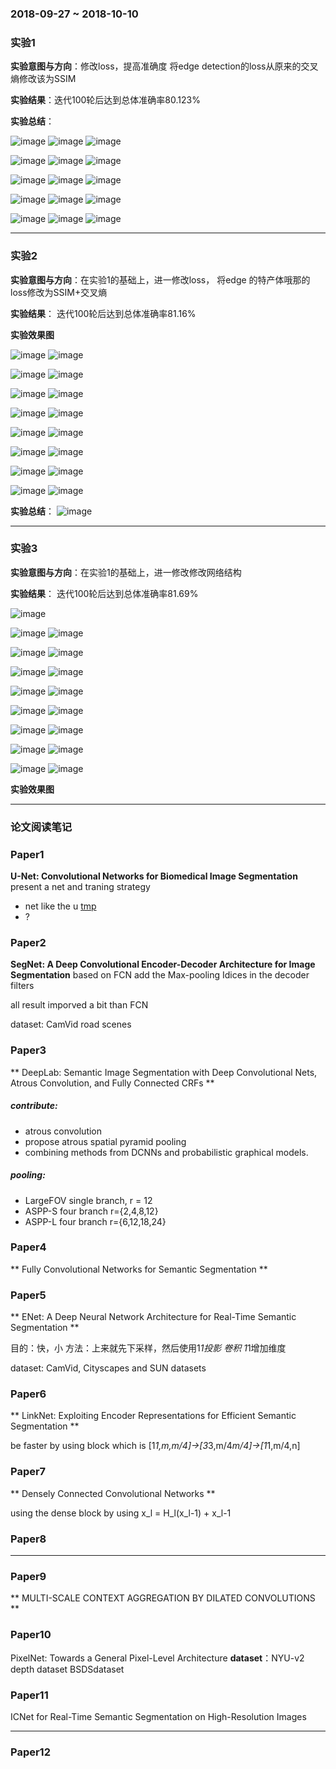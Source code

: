 ### 2018-09-27 ~ 2018-10-10

### **实验1**
**实验意图与方向**：修改loss，提高准确度
将edge detection的loss从原来的交叉熵修改该为SSIM

**实验结果**：迭代100轮后达到总体准确率80.123%


**实验总结**：

![image](https://github.com/3013216006/seminar/blob/master/18-10-17/34.jpg)
![image](https://github.com/3013216006/seminar/blob/master/18-10-17/34o.png)
![image](https://github.com/3013216006/seminar/blob/master/18-10-17/34.png)

![image](https://github.com/3013216006/seminar/blob/master/18-10-17/35.jpg)
![image](https://github.com/3013216006/seminar/blob/master/18-10-17/35o.png)
![image](https://github.com/3013216006/seminar/blob/master/18-10-17/35.png)

![image](https://github.com/3013216006/seminar/blob/master/18-10-17/42.jpg)
![image](https://github.com/3013216006/seminar/blob/master/18-10-17/42o.png)
![image](https://github.com/3013216006/seminar/blob/master/18-10-17/42.png)

![image](https://github.com/3013216006/seminar/blob/master/18-10-17/43.jpg)
![image](https://github.com/3013216006/seminar/blob/master/18-10-17/43o.png)
![image](https://github.com/3013216006/seminar/blob/master/18-10-17/43.png)

![image](https://github.com/3013216006/seminar/blob/master/18-10-17/54.jpg)
![image](https://github.com/3013216006/seminar/blob/master/18-10-17/54o.png)
![image](https://github.com/3013216006/seminar/blob/master/18-10-17/54.png)

---

### **实验2**
**实验意图与方向**：在实验1的基础上，进一修改loss，
将edge 的特产体哦那的loss修改为SSIM+交叉熵

**实验结果**：
迭代100轮后达到总体准确率81.16%

**实验效果图**

![image](https://github.com/3013216006/seminar/blob/master/18-10-17/0o.png)
![image](https://github.com/3013216006/seminar/blob/master/18-10-17/0.png)

![image](https://github.com/3013216006/seminar/blob/master/18-10-17/0oe.png)
![image](https://github.com/3013216006/seminar/blob/master/18-10-17/0e.png)


![image](https://github.com/3013216006/seminar/blob/master/18-10-17/1o.png)
![image](https://github.com/3013216006/seminar/blob/master/18-10-17/1.png)

![image](https://github.com/3013216006/seminar/blob/master/18-10-17/1oe.png)
![image](https://github.com/3013216006/seminar/blob/master/18-10-17/1e.png)


![image](https://github.com/3013216006/seminar/blob/master/18-10-17/2o.png)
![image](https://github.com/3013216006/seminar/blob/master/18-10-17/2.png)

![image](https://github.com/3013216006/seminar/blob/master/18-10-17/2oe.png)
![image](https://github.com/3013216006/seminar/blob/master/18-10-17/2e.png)


![image](https://github.com/3013216006/seminar/blob/master/18-10-17/3o.png)
![image](https://github.com/3013216006/seminar/blob/master/18-10-17/3.png)

![image](https://github.com/3013216006/seminar/blob/master/18-10-17/3oe.png)
![image](https://github.com/3013216006/seminar/blob/master/18-10-17/3e.png)

**实验总结**：
![image](https://github.com/3013216006/seminar/blob/master/18-10-17/res.jpg)


---
### **实验3**
**实验意图与方向**：在实验1的基础上，进一修改修改网络结构

**实验结果**：
迭代100轮后达到总体准确率81.69%

![image](https://github.com/3013216006/seminar/blob/master/18-10-17/vsi.png)

![image](https://github.com/3013216006/seminar/blob/master/18-10-17/1018/0o.png)
![image](https://github.com/3013216006/seminar/blob/master/18-10-17/1018/0.png)

![image](https://github.com/3013216006/seminar/blob/master/18-10-17/1018/0oe.png)
![image](https://github.com/3013216006/seminar/blob/master/18-10-17/1018/0e.png)


![image](https://github.com/3013216006/seminar/blob/master/18-10-17/1018/1o.png)
![image](https://github.com/3013216006/seminar/blob/master/18-10-17/1018/1.png)

![image](https://github.com/3013216006/seminar/blob/master/18-10-17/1018/1oe.png)
![image](https://github.com/3013216006/seminar/blob/master/18-10-17/1018/1e.png)


![image](https://github.com/3013216006/seminar/blob/master/18-10-17/1018/2o.png)
![image](https://github.com/3013216006/seminar/blob/master/18-10-17/1018/2.png)

![image](https://github.com/3013216006/seminar/blob/master/18-10-17/1018/2oe.png)
![image](https://github.com/3013216006/seminar/blob/master/18-10-17/1018/2e.png)


![image](https://github.com/3013216006/seminar/blob/master/18-10-17/1018/3o.png)
![image](https://github.com/3013216006/seminar/blob/master/18-10-17/1018/3.png)

![image](https://github.com/3013216006/seminar/blob/master/18-10-17/1018/3oe.png)
![image](https://github.com/3013216006/seminar/blob/master/18-10-17/1018/3e.png)

**实验效果图**

---

### 论文阅读笔记
 ### Paper1
 **U-Net: Convolutional Networks for Biomedical Image Segmentation**
present a net and traning strategy
 - net like the u
 [tmp](img='architecture_U-net')
 - ?

 ### Paper2
 **SegNet: A Deep Convolutional Encoder-Decoder Architecture for Image Segmentation**
 based on FCN add the Max-pooling Idices in the decoder filters

all result imporved a bit than FCN

dataset: CamVid road scenes


### Paper3
** DeepLab: Semantic Image Segmentation with Deep Convolutional Nets, Atrous Convolution, and Fully Connected CRFs **

##### contribute:
 - atrous convolution
 - propose atrous spatial pyramid pooling
 - combining methods from DCNNs and probabilistic graphical models.

##### pooling:
 - LargeFOV single branch, r = 12
 - ASPP-S four branch r={2,4,8,12}
 - ASPP-L four branch r={6,12,18,24}

### Paper4
** Fully Convolutional Networks for Semantic Segmentation **


### Paper5
** ENet: A Deep Neural Network Architecture for Real-Time Semantic Segmentation **

目的：快，小
方法：上来就先下采样，然后使用1*1投影 卷积 1*1增加维度


dataset: CamVid, Cityscapes and SUN datasets

### Paper6
** LinkNet: Exploiting Encoder Representations for Efficient Semantic Segmentation **

be faster by using block which is [1*1,m,m/4]->[3*3,m/4*m/4]->[1*1,m/4,n]

### Paper7
** Densely Connected Convolutional Networks **

using the dense block
by using x_l = H_l(x_l-1) + x_l-1

### Paper8
** **

### Paper9
** MULTI-SCALE CONTEXT AGGREGATION BY DILATED CONVOLUTIONS **

### Paper10
PixelNet: Towards a General Pixel-Level Architecture
**dataset**：NYU-v2 depth dataset BSDSdataset


### Paper11
ICNet for Real-Time Semantic Segmentation
on High-Resolution Images

---
### Paper12

